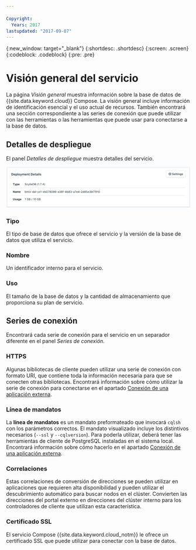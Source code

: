 ```yaml
---

Copyright:
  Years: 2017
lastupdated: "2017-09-07"
---
```


{:new_window: target="_blank"}
{:shortdesc: .shortdesc}
{:screen: .screen}
{:codeblock: .codeblock}
{:pre: .pre}

# Visión general del servicio

La página _Visión general_ muestra información sobre la base de datos de {{site.data.keyword.cloud}} Compose. La visión general incluye información de identificación esencial y el uso actual de recursos. También encontrará una sección correspondiente a las series de conexión que puede utilizar con las herramientas o las herramientas que puede usar para conectarse a la base de datos.

## Detalles de despliegue

El panel _Detalles de despliegue_ muestra detalles del servicio.

![Detalles de despliegue](./images/scylla-deployment-details.png "Una vista del panel Detalles de despliegue")

### Tipo

El tipo de base de datos que ofrece el servicio y la versión de la base de datos que utiliza el servicio.

### Nombre

Un identificador interno para el servicio.

### Uso

El tamaño de la base de datos y la cantidad de almacenamiento que proporciona su plan de servicio.


## Series de conexión

Encontrará cada serie de conexión para el servicio en un separador diferente en el panel _Series de conexión_.

### HTTPS

Algunas bibliotecas de cliente pueden utilizar una serie de conexión con formato URI, que contiene toda la información necesaria para que se conecten otras bibliotecas. Encontrará información sobre cómo utilizar la serie de conexión para conectarse en el apartado [Conexión de una aplicación externa](./connecting-external.html).

### Línea de mandatos

La **línea de mandatos** es un mandato preformateado que invocará `cqlsh` con los parámetros correctos. El mandato visualizado incluye los distintivos necesarios (`--ssl` y `--cqlversion`).  Para poderla utilizar, deberá tener las herramientas de cliente de PostgreSQL instaladas en el sistema local. Encontrará información sobre cómo hacerlo en el apartado [Conexión de una aplicación externa](./connecting-external.html).

### Correlaciones
Estas correlaciones de conversión de direcciones se pueden utilizar en aplicaciones que requieren alta disponibilidad y pueden utilizar el descubrimiento automático para buscar nodos en el clúster. Convierten las direcciones del portal externo en direcciones del clúster interno para los controladores de cliente que utilizan esta característica.

### Certificado SSL

El servicio Compose {{site.data.keyword.cloud_notm}} le ofrece un certificado SSL que puede utilizar para conectar con la base de datos.
